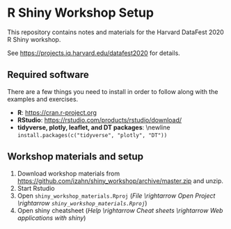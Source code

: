 # R Shiny Workshop Setup

This repository contains notes and materials for the Harvard DataFest 2020 R Shiny workshop.

See https://projects.iq.harvard.edu/datafest2020 for details.

## Required software
There are a few things you need to install in order to follow along with the examples and exercises.

- **R**: https://cran.r-project.org
- **RStudio**: https://rstudio.com/products/rstudio/download/
- **tidyverse, plotly, leaflet, and DT packages**: \newline `install.packages(c("tidyverse", "plotly", "DT"))` 


## Workshop materials and setup

1. Download workshop materials from https://github.com/izahn/shiny_workshop/archive/master.zip and unzip.
2. Start Rstudio
3. Open `shiny_workshop_materials.Rproj` (*File \rightarrow Open Project \rightarrow `shiny_workshop_materials.Rproj`*)
4. Open shiny cheatsheet (*Help \rightarrow Cheat sheets \rightarrow Web applications with shiny*)
